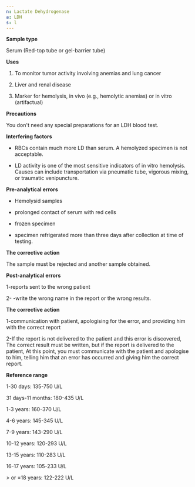 ```yaml
---
n: Lactate Dehydrogenase
a: LDH
s: l
---
```



__Sample type__

Serum (Red-top tube or gel-barrier tube)

__Uses__

1.	To monitor tumor activity involving anemias and lung cancer

2.	Liver and renal disease 

3.	Marker for hemolysis, in vivo (e.g., hemolytic anemias) or in vitro (artifactual)

__Precautions__

You don't need any special preparations for an LDH blood test.

__Interfering factors__

-	RBCs contain much more LD than serum. A hemolyzed specimen is not acceptable.

-	LD activity is one of the most sensitive indicators of in vitro hemolysis. Causes can include transportation via pneumatic tube, vigorous mixing, or traumatic venipuncture.

__Pre-analytical errors__

-	Hemolysid samples

-	prolonged contact of serum with red cells

-	frozen specimen

-	specimen refrigerated more than three days after collection at time of testing.

__The corrective action__

The sample must be rejected and another sample obtained.

__Post-analytical errors__

1-reports sent to the wrong patient

2- -write the wrong name in the report or the wrong results.

__The corrective action__

1-communication with patient, apologising for the error, and providing him with the correct report

2-If the report is not delivered to the patient and this error is discovered, The correct result must be written, but if the report is delivered to the patient, At this point, you must communicate with the patient and apologise to him, telling him that an error has occurred and giving him the correct report.

__Reference range__

1-30 days: 135-750 U/L

31 days-11 months: 180-435 U/L

1-3 years: 160-370 U/L

4-6 years: 145-345 U/L

7-9 years: 143-290 U/L

10-12 years: 120-293 U/L

13-15 years: 110-283 U/L

16-17 years: 105-233 U/L

_>_ or =18 years: 122-222 U/L